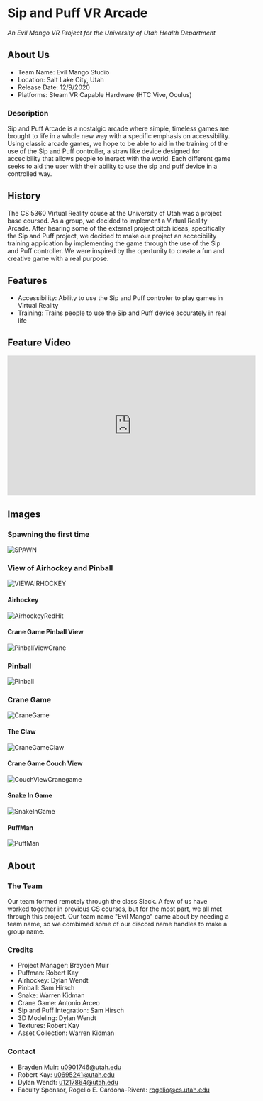 # Sip and Puff VR Arcade

*An Evil Mango VR Project for the University of Utah Health Department*


## About Us

- Team Name: Evil Mango Studio
- Location: Salt Lake City, Utah
- Release Date: 12/9/2020
- Platforms: Steam VR Capable Hardware (HTC Vive, Oculus)

### Description

Sip and Puff Arcade is a nostalgic arcade where simple, timeless games are brought to life in a whole new way with a specific emphasis on accessibility. Using classic arcade games, we hope to be able to aid in the training of the use of the Sip and Puff controller, a straw like device designed for accecibility that allows people to ineract with the world. Each different game seeks to aid the user with their ability to use the sip and puff device in a controlled way.

## History

The CS 5360 Virtual Reality couse at the University of Utah was a project base coursed. As a group, we decided to implement a Virtual Reality Arcade. After hearing some of the external project pitch ideas, specifically the Sip and Puff project, we decided to make our project an accecibility training application by implementing the game through the use of the Sip and Puff controller. We were inspired by the opertunity to create a fun and creative game with a real purpose.


## Features

- Accessibility: Ability to use the Sip and Puff controler to play games in Virtual Reality
- Training: Trains people to use the Sip and Puff device accurately in real life

## Feature Video

<iframe width="560" height="315" src="https://www.youtube.com/embed/CzvQxQYKO88" frameborder="0" allow="accelerometer; autoplay; clipboard-write; encrypted-media; gyroscope; picture-in-picture" allowfullscreen>
</iframe>

## Images

### Spawning the first time
![SPAWN](./SipAndPuffArcadeImages/MainArcadeSpawn.png)

### View of Airhockey and Pinball
![VIEWAIRHOCKEY](./SipAndPuffArcadeImages/AirhockeySpawnView.png)

#### Airhockey
<img src="./SipAndPuffArcadeImages/AirhockeyRedpuck.png" alt="AirhockeyRedHit">

#### Crane Game Pinball View
<img src="./SipAndPuffArcadeImages/CraneToPinball.png" alt="PinballViewCrane">

### Pinball
<img src="./SipAndPuffArcadeImages/PinballGame.png" alt="Pinball">

### Crane Game
<img src="./SipAndPuffArcadeImages/ClawBottom.png" alt="CraneGame">

#### The Claw
<img src="./SipAndPuffArcadeImages/ClawTop.png" alt="CraneGameClaw">

#### Crane Game Couch View
<img src="./SipAndPuffArcadeImages/CraneBehindCouch.png" alt="CouchViewCranegame">

#### Snake In Game
<img src="./SipAndPuffArcadeImages/SnakeLength2.png" alt="SnakeInGame">

#### PuffMan
<img src="./SipAndPuffArcadeImages/PuffManDeadSpawn.png" alt="PuffMan">

## About

### The Team
Our team formed remotely through the class Slack. A few of us have worked together in previous CS courses, but for the most part, we all met through this project. Our team name "Evil Mango" came about by needing a team name, so we combimed some of our discord name handles to make a group name. 

### Credits
- Project Manager: Brayden Muir
- Puffman: Robert Kay
- Airhockey: Dylan Wendt
- Pinball: Sam Hirsch
- Snake: Warren Kidman
- Crane Game: Antonio Arceo
- Sip and Puff Integration: Sam Hirsch
- 3D Modeling: Dylan Wendt
- Textures: Robert Kay
- Asset Collection: Warren Kidman

### Contact
- Brayden Muir: u0901746@utah.edu
- Robert Kay: u0695241@utah.edu
- Dylan Wendt: u1217864@utah.edu
- Faculty Sponsor, Rogelio E. Cardona-Rivera: rogelio@cs.utah.edu

